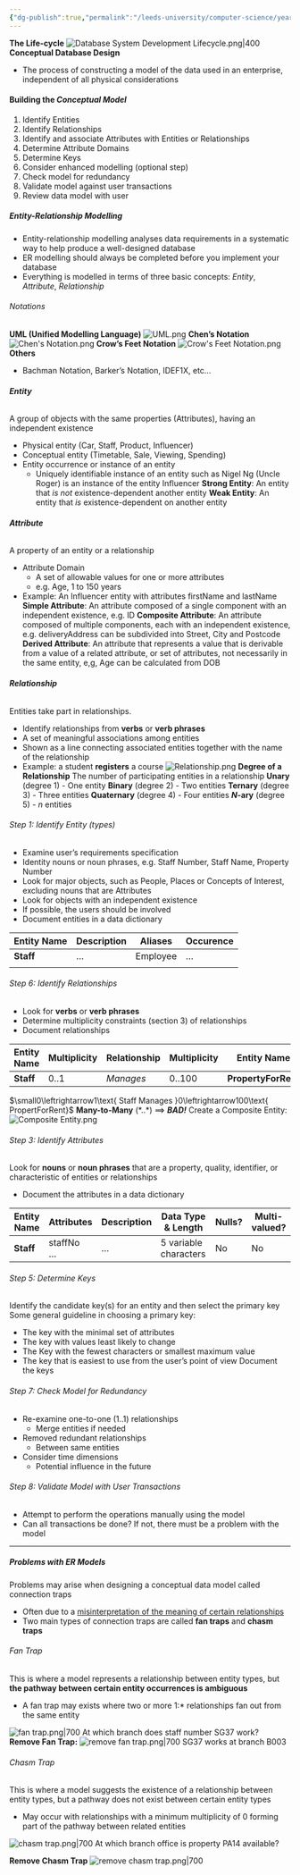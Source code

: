 ```yaml
---
{"dg-publish":true,"permalink":"/leeds-university/computer-science/year-1/databases/5-entity-relationship-modelling/5-entity-relationship-modelling/"}
---
```


**The Life-cycle**
![Database System Development Lifecycle.png|400](/img/user/Leeds%20University/Computer%20Science/Year%201/Databases/5.%20Entity-Relationship%20Modelling/images/Database%20System%20Development%20Lifecycle.png)
**Conceptual Database Design**
- The process of constructing a model of the data used in an enterprise, independent of all physical considerations
#### Building the *Conceptual Model*
1. Identify Entities
2. Identify Relationships
3. Identify and associate Attributes with Entities or Relationships
4. Determine Attribute Domains
5. Determine Keys
6. Consider enhanced modelling
   (optional step)
7. Check model for redundancy
8. Validate model against user transactions
9. Review data model with user
##### Entity-Relationship Modelling
- Entity-relationship modelling analyses data requirements in a systematic way to help produce a well-designed database
- ER modelling should always be completed before  you implement your database
- Everything is modelled in terms of three basic concepts: *Entity*, *Attribute*, *Relationship*
###### Notations
**UML (Unified Modelling Language)**
![UML.png](/img/user/Leeds%20University/Computer%20Science/Year%201/Databases/5.%20Entity-Relationship%20Modelling/images/UML.png)
**Chen’s Notation**
![Chen's Notation.png](/img/user/Leeds%20University/Computer%20Science/Year%201/Databases/5.%20Entity-Relationship%20Modelling/images/Chen's%20Notation.png)
**Crow’s Feet Notation**
![Crow's Feet Notation.png](/img/user/Leeds%20University/Computer%20Science/Year%201/Databases/5.%20Entity-Relationship%20Modelling/images/Crow's%20Feet%20Notation.png)
**Others**
- Bachman Notation, Barker’s Notation, IDEF1X, etc…
###### ***Entity***
A group of objects with the same properties (Attributes), having an independent existence
- Physical entity (Car, Staff, Product, Influencer)
- Conceptual entity (Timetable, Sale, Viewing, Spending)
- Entity occurrence or instance of an entity
	- Uniquely identifiable instance of an entity such as Nigel Ng (Uncle Roger) is an instance of the entity Influencer
**Strong Entity**: An entity that *is not* existence-dependent another entity
**Weak Entity**: An entity that *is* existence-dependent on another entity
###### ***Attribute***
A property of an entity or a relationship
- Attribute Domain
	- A set of allowable values for one or more attributes
	- e.g. Age, 1 to 150 years
- Example: An Influencer entity with attributes firstName and lastName
**Simple Attribute**: An attribute composed of a single component with an independent existence,
e.g. ID
**Composite Attribute**: An attribute composed of multiple components, each with an independent existence,
e.g. deliveryAddress can be subdivided into Street, City and Postcode
**Derived Attribute**: An attribute that represents a value that is derivable from a value of a related attribute, or set of attributes, not necessarily in the same entity,
e,g, Age can be calculated from DOB
###### ***Relationship***
Entities take part in relationships.
- Identify relationships from **verbs** or **verb phrases**
- A set of meaningful associations among entities
- Shown as a line connecting associated entities together with the name of the relationship
- Example: a student **registers** a course
![Relationship.png](/img/user/Leeds%20University/Computer%20Science/Year%201/Databases/5.%20Entity-Relationship%20Modelling/images/Relationship.png)
**Degree of a Relationship**
The number of participating entities in a relationship
**Unary** (degree 1) - One entity
**Binary** (degree 2) - Two entities
**Ternary** (degree 3) - Three entities
**Quaternary** (degree 4) - Four entities
***N*-ary** (degree 5) - *n* entities
###### Step 1: Identify Entity (types)
- Examine user’s requirements specification
- Identity nouns or noun phrases,
  e.g. Staff Number, Staff Name, Property Number
- Look for major objects, such as People, Places or Concepts of Interest, excluding nouns that are Attributes
- Look for objects with an independent existence
- If possible, the users should be involved
- Document entities in a data dictionary

| Entity Name | Description | Aliases  | Occurence |
| ----------- | ----------- | -------- | --------- |
| **Staff**   | …           | Employee | …         |
|             |             |          |           |
###### Step 6: Identify Relationships
- Look for **verbs** or **verb phrases**
- Determine multiplicity constraints (section 3) of relationships
- Document relationships

| Entity Name | Multiplicity | Relationship | Multiplicity | Entity Name         |
| ----------- | ------------ | ------------ | ------------ | ------------------- |
| **Staff**   | 0..1         | *Manages*    | 0..100       | **PropertyForRent** |
$\small0\leftrightarrow1\text{ Staff Manages }0\leftrightarrow100\text{ PropertForRent}$
**Many-to-Many** (\*..\*) $\implies$ ***BAD!***
Create a Composite Entity:
![Composite Entity.png](/img/user/Leeds%20University/Computer%20Science/Year%201/Databases/5.%20Entity-Relationship%20Modelling/images/Composite%20Entity.png)
###### Step 3: Identify Attributes
Look for **nouns** or **noun phrases** that are a property, quality, identifier, or characteristic of entities or relationships
- Document the attributes in a data dictionary

| Entity Name | Attributes   | Description | Data Type & Length    | Nulls? | Multi-valued? |
| ----------- | ------------ | ----------- | --------------------- | ------ | ------------- |
| **Staff**   | staffNo<br>… | …           | 5 variable characters | No     | No            |
###### Step 5: Determine Keys
Identify the candidate key(s) for an entity and then select the primary key
Some general guideline in choosing a primary key:
- The key with the minimal set of attributes
- The key with values least likely to change
- The Key with the fewest characters or smallest maximum value
- The key that is easiest to use from the user’s point of view
Document the keys
###### Step 7: Check Model for Redundancy
- Re-examine one-to-one (1..1) relationships
	- Merge entities if needed
- Removed redundant relationships
	- Between same entities
- Consider time dimensions
	- Potential influence in the future
###### Step 8: Validate Model with User Transactions
- Attempt to perform the operations manually using the model
- Can all transactions be done? If not, there must be a problem with the model
---
##### Problems with ER Models
Problems may arise when designing a conceptual data model called connection traps
- Often due to a <u>misinterpretation of the meaning of certain relationships</u>
- Two main types of connection traps are called **fan traps** and **chasm traps**
###### Fan Trap
This is where a model represents a relationship between entity types, but **the pathway between certain entity occurrences is ambiguous**
- A fan trap may exists where two or more 1:* relationships fan out from the same entity

![fan trap.png|700](/img/user/Leeds%20University/Computer%20Science/Year%201/Databases/5.%20Entity-Relationship%20Modelling/images/fan%20trap.png)
At which branch does staff number SG37 work?
**Remove Fan Trap:**
![remove fan trap.png|700](/img/user/Leeds%20University/Computer%20Science/Year%201/Databases/5.%20Entity-Relationship%20Modelling/images/remove%20fan%20trap.png)
SG37 works at branch B003
###### Chasm Trap
This is where a model suggests the existence of a relationship between entity types, but a pathway does not exist between certain entity types
- May occur with relationships with a minimum multiplicity of 0 forming part of the pathway between related entities

![chasm trap.png|700](/img/user/Leeds%20University/Computer%20Science/Year%201/Databases/5.%20Entity-Relationship%20Modelling/images/chasm%20trap.png)
At which branch office is property PA14 available?

**Remove Chasm Trap**
![remove chasm  trap.png|700](/img/user/Leeds%20University/Computer%20Science/Year%201/Databases/5.%20Entity-Relationship%20Modelling/images/remove%20chasm%20%20trap.png)
